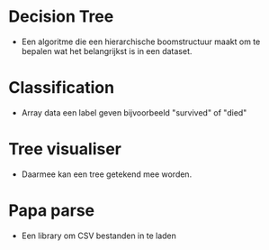 # Decision Tree

- Een algoritme die een hierarchische boomstructuur maakt om te bepalen wat het belangrijkst is in een dataset.

# Classification

- Array data een label geven bijvoorbeeld "survived" of "died"

# Tree visualiser

- Daarmee kan een tree getekend mee worden.

# Papa parse

- Een library om CSV bestanden in te laden
